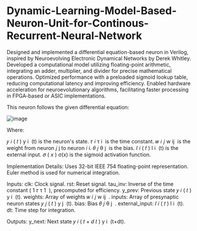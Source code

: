 # Dynamic-Learning-Model-Based-Neuron-Unit-for-Continous-Recurrent-Neural-Network

Designed and implemented a differential equation-based neuron in Verilog, inspired by Neuroevolving Electronic Dynamical Networks by Derek Whitley.
Developed a computational model utilizing floating-point arithmetic, integrating an adder, multiplier, and divider for precise mathematical operations.
Optimized performance with a preloaded sigmoid lookup table, reducing computational latency and improving efficiency.
Enabled hardware acceleration for neuroevolutionary algorithms, facilitating faster processing in FPGA-based or ASIC implementations.

This neuron follows the given differential equation:

![image](https://github.com/user-attachments/assets/33be0aec-2a27-4cae-9e58-7b25757edc1e)



Where:

𝑦
𝑖
(
𝑡
)
y 
i
​
 (t) is the neuron's state.
𝜏
𝑖
τ 
i
​
  is the time constant.
𝑤
𝑖
𝑗
w 
ij
​
  is the weight from neuron 
𝑗
j to neuron 
𝑖
i.
𝜃
𝑗
θ 
j
​
  is the bias.
𝐼
𝑖
(
𝑡
)
I 
i
​
 (t) is the external input.
𝜎
(
𝑥
)
σ(x) is the sigmoid activation function.


Implementation Details:
Uses 32-bit IEEE 754 floating-point representation.
Euler method is used for numerical integration.


Inputs:
clk: Clock signal.
rst: Reset signal.
tau_inv: Inverse of the time constant (
1
𝜏
τ
1
​
 ), precomputed for efficiency.
y_prev: Previous state 
𝑦
𝑖
(
𝑡
)
y 
i
​
 (t).
weights: Array of weights 
𝑤
𝑖
𝑗
w 
ij
​
 .
inputs: Array of presynaptic neuron states 
𝑦
𝑗
(
𝑡
)
y 
j
​
 (t).
bias: Bias 
𝜃
𝑗
θ 
j
​
 .
external_input: 
𝐼
𝑖
(
𝑡
)
I 
i
​
 (t).
dt: Time step for integration.


Outputs:
y_next: Next state 
𝑦
𝑖
(
𝑡
+
𝑑
𝑡
)
y 
i
​
 (t+dt).
